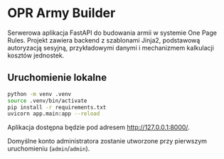 # OPR Army Builder

Serwerowa aplikacja FastAPI do budowania armii w systemie One Page Rules. Projekt zawiera backend z szablonami Jinja2, podstawową autoryzacją sesyjną, przykładowymi danymi i mechanizmem kalkulacji kosztów jednostek.

## Uruchomienie lokalne

```bash
python -m venv .venv
source .venv/bin/activate
pip install -r requirements.txt
uvicorn app.main:app --reload
```

Aplikacja dostępna będzie pod adresem http://127.0.0.1:8000/.

Domyślne konto administratora zostanie utworzone przy pierwszym uruchomieniu (`admin`/`admin`).
